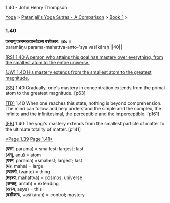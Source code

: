 1.40 - John Henry Thompson 

[Yoga](../../../yoga.html)‎ > ‎[Patanjali's Yoga Sutras - A Comparison](../../patanjani.html)‎ > ‎[Book 1](../book-1.html)‎ > ‎

### 1.40

**परमाणु परममहत्त्वान्तोऽस्य वशीकारः ॥४०॥**  
paramāṇu parama-mahattva-anto-'sya vaśīkāraḥ ||40||  
  
  
[\[RS\] 1.40 A person who attains this goal has mastery over everything, from the smallest atom to the entire universe.](http://www.ashtangayoga.info/philosophy/yoga-sutra-patanjali/chapter-1/item/paramanu-parama-mahattva-anto-vashikarah/)  
  
[\[JW\] 1.40 His mastery extends from the smallest atom to the greatest magnitude.](http://books.google.com/books?id=YzFImjtOxUwC&pg=PA77&ci=137%2C587%2C715%2C54&source=bookclip)  
  
[\[SS\]](http://www.amazon.com/Yoga-Sutras-Patanjali-Commentary-Satchidananda/dp/0932040381) 1.40 Gradually, one's mastery in concentration extends from the primal atom to the greatest magnitude. \[p63\]  
  
[\[TD\]](http://www.amazon.com/Heart-Yoga-Developing-Personal-Practice/dp/089281764X/ref=sr_1_5?ie=UTF8&qid=1326228195&sr=8-5) 1.40 When one reaches this state, nothing is beyond comprehension. The mind can follow and help understand the simple and the complex, the infinite and the infinitesimal, the perceptible and the imperceptible. \[p161\]  
  
[\[EB\]](http://www.amazon.com/Yoga-Sutras-Patanjali-Translation-Commentary/dp/0865477361/ref=sr_1_1?ie=UTF8&s=books&qid=1250508322&sr=1-1) 1.40 The yogi's mastery extends from the smallest particle of matter to the ultimate totality of matter. \[p141\]  
  
  
[<Page 1.39](139.html)  [Page 1.41>](141.html)  
  
  
  

(**परम**, parama) = smallest; largest; last  
(**अणु**, aṇu) = atom  
(**परम**, parama) =smallest; largest; last  
(**मह**, maha) = large  
(**त्वान्तो**, tvānto) = thing  
(**महत्त्व**, mahattva) = cosmos; universe  
(**अन्तह्**, antah) = extending  
(**अस्य**, asya) = this  
(**वशीकारः**, vaśīkāraḥ) = control; mastery

